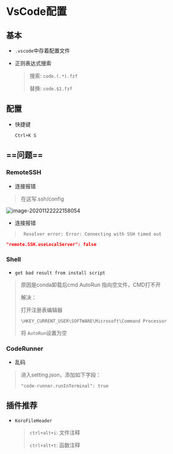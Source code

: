 <!-- 
title: VsCode
sort: 
-->

# VsCode配置

## 基本

- `.vscode`中存着配置文件
- 正则表达式搜索

  > 搜索: `code.(.*).fzf`
  >
  > 替换:  `code.$1.fzf`
  >

## 配置

- 快捷键

  `Ctrl+K S`

## ==问题==

### RemoteSSH

- 连接报错

> 在这写.ssh/config

![image-20201122222158054](https://gitee.com//nmdfzf404/Image-hosting/raw/master/2020/image-20201122222158054.png)

- 连接报错

> ` Resolver error: Error: Connecting with SSH timed out`

```json
"remote.SSH.useLocalServer": false
```

### Shell

- `get bad result from install script`

> 原因是conda卸载后cmd AutoRun 指向空文件，CMD打不开
>
> 解决：
>
> 打开注册表编辑器
>
> `\HKEY_CURRENT_USER\SOFTWARE\Microsoft\Command Processor`
>
> 将 `AutoRun`设置为空

### CodeRunner

- 乱码

> 进入setting.json，添加如下字段：
>
> `"code-runner.runInTerminal": true`

## 插件推荐

- `KoroFileHeader`

  > `ctrl+alt+i`: 文件注释
  >
  > `ctrl+alt+t`: 函数注释

